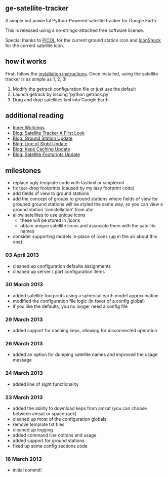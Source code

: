 ## ge-satellite-tracker ##

A simple but powerful Python-Powered satellite tracker for Google Earth.

This is released using a no-strings-attached free software license.

Special thanks to [PICOL](http://www.picol.org/) for the current ground station icon and [IconShock](http://www.iconshock.com/) for the current satellite icon.

## how it works ##

First, follow the [installation instructions](http://code.google.com/p/ge-satellite-tracker/wiki/InstallationInstructions).  Once installed, using the satellite tracker is as simple as 1, 2, 3!

  1. Modify the getrack configuration file or just use the default
  1. Launch getrack by issuing 'python getrack.py'
  1. Drag and drop satellites.kml into Google Earth

## additional reading ##

  * [Inner Workings](http://code.google.com/p/ge-satellite-tracker/wiki/InnerWorkings)
  * [Blog: Satellite Tracker A First Look](http://libjoe.blogspot.com/2013/03/google-earth-satellite-tracker.html)
  * [Blog: Ground Station Update](http://libjoe.blogspot.com/2013/03/google-earth-satellite-tracker-update.html)
  * [Blog: Line of Sight Update](http://libjoe.blogspot.com/2013/03/google-earth-satellite-tracker-ground.html)
  * [Blog: Keps Caching Update](http://libjoe.blogspot.com/2013/03/google-earth-satellite-tracker-caching.html)
  * [Blog: Satellite Footprints Update](http://libjoe.blogspot.com/2013/03/google-earth-satellite-tracker_30.html)

## milestones ##

  * replace ugly template code with fastkml or simplekml
  * fix tear-drop footprints (caused by my lazy footprint code)
  * add fields of view to ground stations
  * add the concept of groups to ground stations where fields of view for grouped ground stations will be styled the same way, so you can view a ground station 'constellation' from afar
  * allow satellites to use unique icons
    * these will be stored in /icons
    * obtain unique satellite icons and associate them with the satellite names
  * consider supporting models in-place of icons (up in the air about this one)

### 03 April 2013 ###

  * cleaned up configuration defaults assignments
  * cleaned up server / port configuration items

### 30 March 2013 ###

  * added satellite footprints using a spherical earth model approximation
  * modified the configuration file logic (in favor of a config global)
  * if you like the defaults, you no longer need a config file

### 29 March 2013 ###

  * added support for caching keps, allowing for disconnected operation

### 26 March 2013 ###

  * added an option for dumping satellite names and improved the usage message

### 24 March 2013 ###

  * added line of sight functionality

### 23 March 2013 ###

  * added the ability to download keps from amsat (you can choose between amsat or spacetrack)
  * cleaned up most of the configuration globals
  * remove template txt files
  * cleaned up logging
  * added command line options and usage
  * added support for ground stations
  * fixed up some config sections code

### 16 March 2013 ###

  * initial commit!